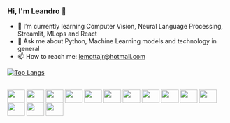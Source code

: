 ### Hi, I'm Leandro 👋

<!--
**leandromjunior/leandromjunior** is a ✨ _special_ ✨ repository because its `README.md` (this file) appears on your GitHub profile.
-->

- 🌱 I’m currently learning Computer Vision, Neural Language Processing, Streamlit, MLops and React
- 💬 Ask me about Python, Machine Learning models and technology in general
- 📫 How to reach me: lemottajr@hotmail.com


[![Top Langs](https://github-readme-stats.vercel.app/api/top-langs/?username=leandromjunior&layout=compact)](https://github.com/leandromjunior/github-readme-stats)


<div style= "display: inline_block"> <br>
<img align="center" height="30" width="40" src="https://cdn.jsdelivr.net/gh/devicons/devicon/icons/python/python-original-wordmark.svg" />
<img align="center" height="30" width="40" src="https://cdn.jsdelivr.net/gh/devicons/devicon/icons/jupyter/jupyter-original-wordmark.svg" />
<img align="center" height="30" width="40" src="https://cdn.jsdelivr.net/gh/devicons/devicon/icons/pandas/pandas-original.svg" /> 
<img align="center" height="30" width="40" src="https://cdn.jsdelivr.net/gh/devicons/devicon/icons/c/c-original.svg" />  
<img align="center" height="30" width="40" src="https://cdn.jsdelivr.net/gh/devicons/devicon/icons/c/c-original.svg" />  
<img align="center" height="30" width="40" src="https://cdn.jsdelivr.net/gh/devicons/devicon/icons/html5/html5-original.svg" />
<img align="center" height="30" width="40" src="https://cdn.jsdelivr.net/gh/devicons/devicon/icons/css3/css3-original.svg" />          
<img align="center" height="30" width="40" src="https://cdn.jsdelivr.net/gh/devicons/devicon/icons/javascript/javascript-original.svg" />         
<img align="center" height="30" width="40" src="https://cdn.jsdelivr.net/gh/devicons/devicon/icons/php/php-plain.svg" />
<img align="center" height="30" width="40" src="https://cdn.jsdelivr.net/gh/devicons/devicon/icons/mysql/mysql-original-wordmark.svg" />
<img align="center" height="30" width="40" src="https://cdn.jsdelivr.net/gh/devicons/devicon/icons/postgresql/postgresql-original.svg" />
<img align="center" height="30" width="40" src="https://cdn.jsdelivr.net/gh/devicons/devicon/icons/selenium/selenium-original.svg" />       
<img align="center" height="30" width="40" src="https://cdn.jsdelivr.net/gh/devicons/devicon/icons/flask/flask-original.svg" />
<img align="center" height="30" width="40" src="https://cdn.jsdelivr.net/gh/devicons/devicon/icons/git/git-original.svg" />
</div>
          
          
          
          
